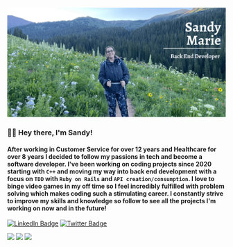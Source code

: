 ![Sandy's GitHub Banner](./assets/SMG_Banner-2.png)

### 👋🏼 Hey there, I'm Sandy! 

#### After working in Customer Service for over 12 years and Healthcare for over 8 years I decided to follow my passions in tech and become a software developer. I've been working on coding projects since 2020 starting with `C++` and moving my way into back end development with a focus on `TDD` with `Ruby on Rails` and `API creation/consumption`. I love to binge video games in my off time so I feel incredibly fulfilled with problem solving which makes coding such a stimulating career. I constantly strive to improve my skills and knowledge so follow to see all the projects I'm working on now and in the future!

[![LinkedIn Badge](https://img.shields.io/badge/LinkedIn-Profile-informational?style=flat&logo=linkedin&logoColor=white&color=0D76A8)](https://www.linkedin.com/in/sandy-marie/)
[![Twitter Badge](https://img.shields.io/badge/Twitter-Profile-informational?style=flat&logo=twitter&logoColor=white&color=1CA2F1)](https://twitter.com/SandyyMarie_)

![](http://github-profile-summary-cards.vercel.app/api/cards/profile-details?username=SandyyMarie&theme=dracula)
![](http://github-profile-summary-cards.vercel.app/api/cards/stats?username=SandyyMarie&theme=dracula)
![](http://github-profile-summary-cards.vercel.app/api/cards/most-commit-language?username=SandyyMarie&theme=dracula)
